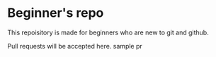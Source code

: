 # Beginner's repo

This repoisitory is made for beginners who are new to git and github.

Pull requests will be accepted here.
sample pr

